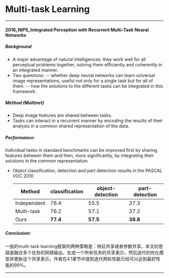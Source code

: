 <script type="text/javascript" src="http://cdn.mathjax.org/mathjax/latest/MathJax.js?config=default"></script>

# Multi-task Learning

---

#### 2016_NIPS_Integrated Perception with Recurrent Multi-Task Neural Networks

##### Background
- A major advantage of natural intelligences: they work well for all perceptual problems together, solving them efficiently and coherently in an integrated manner.
-  Two questions:
-- whether deep neural networks can learn universal image representations, useful not only for a single task but for all of them.
-- how the solutions to the different tasks can be integrated in this framework.

##### Method (Multinet)
- Deep image features are shared between tasks.
- Tasks can interact in a recurrent manner by encoding the results of their analysis in a common
shared representation of the data.


##### Performance: 
Individual tasks in standard benchmarks can be improved first by sharing features between them and then, more significantly, by integrating their solutions in the common representation.
- Object classification, detection and part detection results in the PASCAL VOC 2010

    |Method | classification | object-detection | part-detection |
    | ------ | ------ | ------ | ------ | 
    | Independent | 76.4 | 55.5 | 37.3 | 
    | Multi-task | 76.2 | 57.1 | 37.2 |
    | Ours | **77.4** | **57.5** | **38.8** |
    
##### Conclusion:
一般的multi-task learning框架的两种策略是：特征共享或者参数共享。本文的思路是融合多个任务的网络输出，生成一个所有任务的共享表示，然后迭代的优化模型并更新这个共享表示。作者在4.1章节中提到迭代两轮性能已经可以达到最好性能的99%。

---

